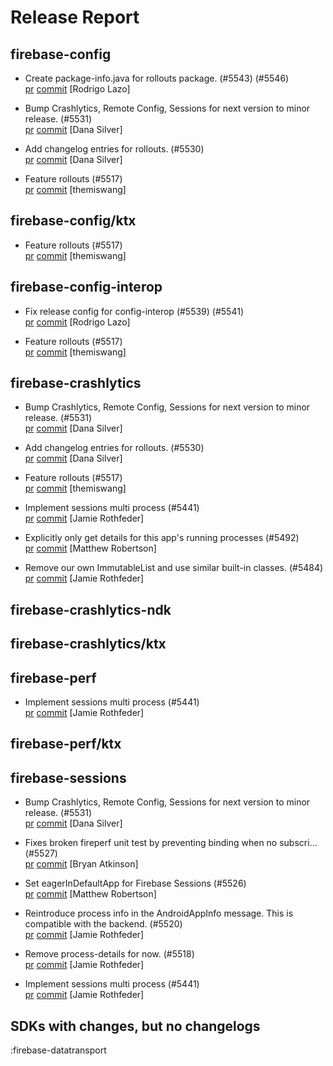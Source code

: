 # Release Report
## firebase-config
      
* Create package-info.java for rollouts package. (#5543) (#5546)   
  [pr](https://github.com/firebase/firebase-android-sdk/pull/5546) [commit](https://github.com/firebase/firebase-android-sdk/commit/74a5ac20dd11dcf7f2f5e82ced8867781ee3cb7d)  [Rodrigo Lazo]

* Bump Crashlytics, Remote Config, Sessions for next version to minor release. (#5531)   
  [pr](https://github.com/firebase/firebase-android-sdk/pull/5531) [commit](https://github.com/firebase/firebase-android-sdk/commit/04ed89afa9cbba39803718845bb020d243e513b5)  [Dana Silver]

* Add changelog entries for rollouts. (#5530)   
  [pr](https://github.com/firebase/firebase-android-sdk/pull/5530) [commit](https://github.com/firebase/firebase-android-sdk/commit/605d89f68d8a52f5670b94afe341b94f0405fa89)  [Dana Silver]

* Feature rollouts (#5517)   
  [pr](https://github.com/firebase/firebase-android-sdk/pull/5517) [commit](https://github.com/firebase/firebase-android-sdk/commit/f1c3d6ea93f778ad5a7ebb6b3b42d546794998a6)  [themiswang]

## firebase-config/ktx
      
* Feature rollouts (#5517)   
  [pr](https://github.com/firebase/firebase-android-sdk/pull/5517) [commit](https://github.com/firebase/firebase-android-sdk/commit/f1c3d6ea93f778ad5a7ebb6b3b42d546794998a6)  [themiswang]

## firebase-config-interop
      
* Fix release config for config-interop (#5539) (#5541)   
  [pr](https://github.com/firebase/firebase-android-sdk/pull/5541) [commit](https://github.com/firebase/firebase-android-sdk/commit/016e91f2fa99002ff5a755d23d440819cd330cfa)  [Rodrigo Lazo]

* Feature rollouts (#5517)   
  [pr](https://github.com/firebase/firebase-android-sdk/pull/5517) [commit](https://github.com/firebase/firebase-android-sdk/commit/f1c3d6ea93f778ad5a7ebb6b3b42d546794998a6)  [themiswang]

## firebase-crashlytics
      
* Bump Crashlytics, Remote Config, Sessions for next version to minor release. (#5531)   
  [pr](https://github.com/firebase/firebase-android-sdk/pull/5531) [commit](https://github.com/firebase/firebase-android-sdk/commit/04ed89afa9cbba39803718845bb020d243e513b5)  [Dana Silver]

* Add changelog entries for rollouts. (#5530)   
  [pr](https://github.com/firebase/firebase-android-sdk/pull/5530) [commit](https://github.com/firebase/firebase-android-sdk/commit/605d89f68d8a52f5670b94afe341b94f0405fa89)  [Dana Silver]

* Feature rollouts (#5517)   
  [pr](https://github.com/firebase/firebase-android-sdk/pull/5517) [commit](https://github.com/firebase/firebase-android-sdk/commit/f1c3d6ea93f778ad5a7ebb6b3b42d546794998a6)  [themiswang]

* Implement sessions multi process (#5441)   
  [pr](https://github.com/firebase/firebase-android-sdk/pull/5441) [commit](https://github.com/firebase/firebase-android-sdk/commit/ef5998e9383510a430a17bb6d01c88f02b17eca7)  [Jamie Rothfeder]

* Explicitly only get details for this app's running processes (#5492)   
  [pr](https://github.com/firebase/firebase-android-sdk/pull/5492) [commit](https://github.com/firebase/firebase-android-sdk/commit/bd5f6de6206bdbc9f4886530c3f81fdaf7816973)  [Matthew Robertson]

* Remove our own ImmutableList and use similar built-in classes. (#5484)   
  [pr](https://github.com/firebase/firebase-android-sdk/pull/5484) [commit](https://github.com/firebase/firebase-android-sdk/commit/36b64038ee4cd83fb42bd4c64926736581c680a6)  [Jamie Rothfeder]

## firebase-crashlytics-ndk
      

## firebase-crashlytics/ktx
      

## firebase-perf
      
* Implement sessions multi process (#5441)   
  [pr](https://github.com/firebase/firebase-android-sdk/pull/5441) [commit](https://github.com/firebase/firebase-android-sdk/commit/ef5998e9383510a430a17bb6d01c88f02b17eca7)  [Jamie Rothfeder]

## firebase-perf/ktx
      

## firebase-sessions
      
* Bump Crashlytics, Remote Config, Sessions for next version to minor release. (#5531)   
  [pr](https://github.com/firebase/firebase-android-sdk/pull/5531) [commit](https://github.com/firebase/firebase-android-sdk/commit/04ed89afa9cbba39803718845bb020d243e513b5)  [Dana Silver]

* Fixes broken fireperf unit test by preventing binding when no subscri… (#5527)   
  [pr](https://github.com/firebase/firebase-android-sdk/pull/5527) [commit](https://github.com/firebase/firebase-android-sdk/commit/72ebb7bf5175bb4bda61f6192a252f158548091c)  [Bryan Atkinson]

* Set eagerInDefaultApp for Firebase Sessions (#5526)   
  [pr](https://github.com/firebase/firebase-android-sdk/pull/5526) [commit](https://github.com/firebase/firebase-android-sdk/commit/1019e7e2ccea24eda4cf8d969b389dba06f19c05)  [Matthew Robertson]

* Reintroduce process info in the AndroidAppInfo message. This is compatible with the backend. (#5520)   
  [pr](https://github.com/firebase/firebase-android-sdk/pull/5520) [commit](https://github.com/firebase/firebase-android-sdk/commit/c2a53cb0056bf18806782db1ac423e11654b0a94)  [Jamie Rothfeder]

* Remove process-details for now. (#5518)   
  [pr](https://github.com/firebase/firebase-android-sdk/pull/5518) [commit](https://github.com/firebase/firebase-android-sdk/commit/a27d4e2a33823781d9e0a4d7ce438eeb65e2420e)  [Jamie Rothfeder]

* Implement sessions multi process (#5441)   
  [pr](https://github.com/firebase/firebase-android-sdk/pull/5441) [commit](https://github.com/firebase/firebase-android-sdk/commit/ef5998e9383510a430a17bb6d01c88f02b17eca7)  [Jamie Rothfeder]


## SDKs with changes, but no changelogs
:firebase-datatransport